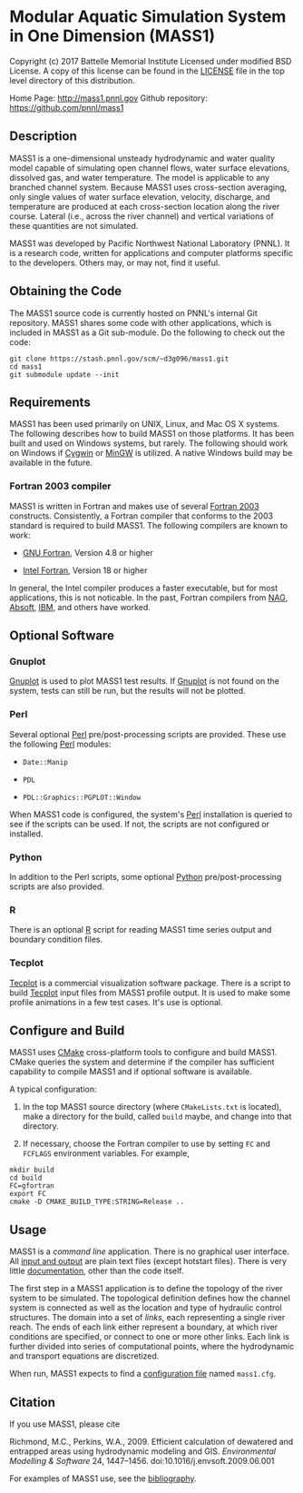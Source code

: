 # Modular Aquatic Simulation System in One Dimension (MASS1)

Copyright (c) 2017 Battelle Memorial Institute
Licensed under modified BSD License. A copy of this license can be
found in the [LICENSE](LICENSE) file in the top level directory of this
distribution.

Home Page: http://mass1.pnnl.gov
Github repository: https://github.com/pnnl/mass1

## Description

MASS1 is a one-dimensional unsteady hydrodynamic and water quality
model capable of simulating open channel flows, water surface
elevations, dissolved gas, and water temperature. The model is
applicable to any branched channel system. Because MASS1 uses
cross-section averaging, only single values of water surface
elevation, velocity, discharge, and temperature are produced at each
cross-section location along the river course. Lateral (i.e., across
the river channel) and vertical variations of these quantities are not
simulated.  

MASS1 was developed by Pacific Northwest National Laboratory
(PNNL). It is a research code, written for applications and computer
platforms specific to the developers.  Others may, or may not,
find it useful.  

## Obtaining the Code

The MASS1 source code is currently hosted on PNNL's internal Git
repository.  MASS1 shares some code with other applications, which is
included in MASS1 as a Git sub-module.  Do the following to check out
the code:

```
git clone https://stash.pnnl.gov/scm/~d3g096/mass1.git
cd mass1
git submodule update --init
```

## Requirements

MASS1 has been used primarily on UNIX, Linux, and Mac OS X
systems. The following describes how to build MASS1 on those
platforms.  It has been built and used on Windows systems, but rarely.
The following should work on Windows if [Cygwin](https://cygwin.com/)
or [MinGW](http://www.mingw.org/) is utilized.  A native Windows build
may be available in the future. 

### Fortran 2003 compiler

MASS1 is written in Fortran and makes use of several
[Fortran 2003](http://fortranwiki.org/fortran/show/Fortran+2003)
constructs.  Consistently, a Fortran compiler that conforms to the
2003 standard is required to build MASS1. The following compilers are
known to work:

* [GNU Fortran](https://gcc.gnu.org/fortran/), Version 4.8 or higher

* [Intel Fortran](https://software.intel.com/en-us/fortran-compilers),
  Version 18 or higher 

In general, the Intel compiler produces a faster executable, but for
most applications, this is not noticable. In the past, Fortran
compilers from [NAG](https://www.nag.com/nag-compiler),
[Absoft](https://www.absoft.com/),
[IBM](http://www-03.ibm.com/software/products/en/xlfortran-linux), and
others have worked.  

## Optional Software

### Gnuplot

[Gnuplot](http://www.gnuplot.info/) is used to plot MASS1 test
results.  If [Gnuplot](http://www.gnuplot.info/) is not found on the
system, tests can still be run, but the results will not be plotted.  

### Perl

Several optional [Perl](https://www.perl.org/) pre/post-processing
scripts are provided.  These use the following
[Perl](https://www.perl.org/) modules:

* `Date::Manip`

* `PDL`

* `PDL::Graphics::PGPLOT::Window`

When MASS1 code is configured, the system's
[Perl](https://www.perl.org/) installation is queried to see if the
scripts can be used. If not, the scripts are not configured or
installed.  

### Python

In addition to the Perl scripts, some optional
[Python](https://www.python.org/) pre/post-processing scripts are also
provided.  

### R

There is an optional [R](https://www.r-project.org/) script for
reading MASS1 time series output and boundary condition files. 

### Tecplot

[Tecplot](https://www.tecplot.com/) is a commercial visualization
software package.  There is a script to build
[Tecplot](https://www.tecplot.com/) input files from MASS1 profile
output. It is used to make some profile animations in a few
test cases. It's use is optional.  

## Configure and Build

MASS1 uses [CMake](https://cmake.org/) cross-platform tools to
configure and build MASS1.  CMake queries  the system
and determine if the compiler has sufficient capability to compile
MASS1 and if optional software is available.  

A typical configuration:

1. In the top MASS1 source directory (where `CMakeLists.txt` is
   located), make a directory for the build, called `build` maybe, and
   change into that directory.
   
2. If necessary, choose the Fortran compiler to use by setting `FC`
   and `FCFLAGS` environment variables. For example, 

```
mkdir build
cd build
FC=gfortran
export FC
cmake -D CMAKE_BUILD_TYPE:STRING=Release ..
```

## Usage

MASS1 is a *command line* application. There is no graphical user
interface.  All [input and output](doc/README.md) are plain text files
(except hotstart files). There is very little
[documentation](doc/README.md), other than the
code itself.  

The first step in a MASS1 application is to define the topology of the
river system to be simulated. The topological definition defines how
the channel system is connected as well as the location and type of
hydraulic control structures. The domain into a set of *links*, each
representing a single river reach. The ends of each link either
represent a boundary, at which river conditions are specified, or
connect to one or more other links. Each link is further divided into
series of computational points, where the hydrodynamic and transport
equations are discretized.  


When run, MASS1 expects to find a
[configuration file](doc/configuration.md) named `mass1.cfg`.  

## Citation

If you use MASS1, please cite 

   Richmond, M.C., Perkins, W.A., 2009. Efficient calculation of
   dewatered and entrapped areas using hydrodynamic modeling and
   GIS. *Environmental Modelling & Software* 24,
   1447–1456. doi:10.1016/j.envsoft.2009.06.001 

For examples of MASS1 use, see the [bibliography](doc/bibliography.md). 
